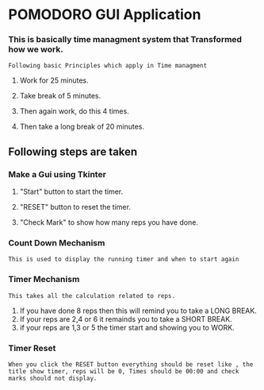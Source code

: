 # POMODORO GUI Application

### This is basically time managment system that Transformed how we work.

    Following basic Principles which apply in Time managment 

1.  Work for 25 minutes.

2.  Take break of 5 minutes.

3.  Then again work, do this 4 times.

4.  Then take a long break of 20 minutes.

##  Following steps are taken

###  Make a Gui using Tkinter

1.  "Start" button to start the timer.

2.  "RESET" button to reset the timer.

3.  "Check Mark" to show how many reps you have done.


### Count Down Mechanism

    This is used to display the running timer and when to start again


### Timer Mechanism

    This takes all the calculation related to reps. 

1. If you have done 8 reps then this will remind you to take a LONG BREAK.
2. If your reps are 2,4 or 6 it remainds you to take a SHORT BREAK.
3. if your reps are 1,3 or 5 the timer start and showing you to WORK.


### Timer Reset

    When you click the RESET button everything should be reset like , the title show timer, reps will be 0, Times should be 00:00 and check marks should not display.
